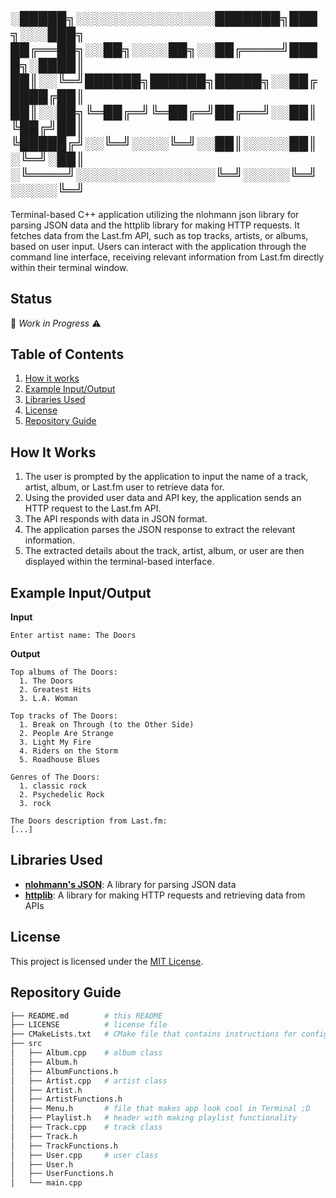 ░█████╗░░░░░░░░░░░░░░░███████╗███╗░░░███╗
██╔══██╗░░██╗░░░░██╗░░██╔════╝████╗░████║
██║░░╚═╝██████╗██████╗█████╗░░██╔████╔██║
██║░░██╗╚═██╔═╝╚═██╔═╝██╔══╝░░██║╚██╔╝██║
╚█████╔╝░░╚═╝░░░░╚═╝░░██║░░░░░██║░╚═╝░██║
░╚════╝░░░░░░░░░░░░░░░╚═╝░░░░░╚═╝░░░░░╚═╝
---------------

Terminal-based C++ application utilizing the nlohmann json library for parsing JSON data and the httplib library for making HTTP requests. It fetches data from the Last.fm API, such as top tracks, artists, or albums, based on user input. Users can interact with the application through the command line interface, receiving relevant information from Last.fm directly within their terminal window.

## Status

:construction: *Work in Progress* :warning:

## Table of Contents

1. [How it works](#how-it-works)
2. [Example Input/Output](#example-inputoutput)
3. [Libraries Used](#libraries-used)
4. [License](#license)
5. [Repository Guide](#repository-guide)

<a name="how-it-works"></a>

## How It Works

1. The user is prompted by the application to input the name of a track, artist, album, or Last.fm user to retrieve data for.
2. Using the provided user data and API key, the application sends an HTTP request to the Last.fm API.
3. The API responds with data in JSON format.
4. The application parses the JSON response to extract the relevant information.
5. The extracted details about the track, artist, album, or user are then displayed within the terminal-based interface.

<a name="example-inputoutput"></a>

## Example Input/Output

**Input**

```
Enter artist name: The Doors
```

**Output**

```
Top albums of The Doors:
  1. The Doors
  2. Greatest Hits
  3. L.A. Woman

Top tracks of The Doors:
  1. Break on Through (to the Other Side)
  2. People Are Strange
  3. Light My Fire
  4. Riders on the Storm
  5. Roadhouse Blues

Genres of The Doors:
  1. classic rock
  2. Psychedelic Rock
  3. rock

The Doors description from Last.fm:
[...]
```

<a name="libraries-used"></a>

## Libraries Used

  - **[nlohmann's JSON](https://github.com/nlohmann/json)**: A library for parsing JSON data
  - **[httplib](https://github.com/yhirose/cpp-httplib)**: A library for making HTTP requests and retrieving data from APIs

<a name="license"></a>

## License

This project is licensed under the [MIT License](LICENSE).

<a name="repository-guide"></a>

## Repository Guide

```bash
├── README.md        # this README
├── LICENSE          # license file
├── CMakeLists.txt   # CMake file that contains instructions for configuring the build
├── src
│   ├── Album.cpp    # album class
│   ├── Album.h
│   ├── AlbumFunctions.h
│   ├── Artist.cpp   # artist class
│   ├── Artist.h
│   ├── ArtistFunctions.h
│   ├── Menu.h       # file that makes app look cool in Terminal ;D
│   ├── Playlist.h   # header with making playlist functionality
│   ├── Track.cpp    # track class
│   ├── Track.h
│   ├── TrackFunctions.h
│   ├── User.cpp     # user class
│   ├── User.h
│   ├── UserFunctions.h
│   └── main.cpp
```
